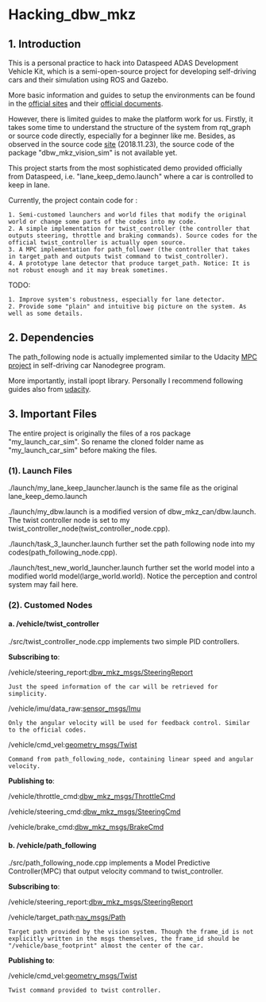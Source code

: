 # Hacking_dbw_mkz

## 1. Introduction
This is a personal practice to hack into Dataspeed ADAS Development Vehicle Kit, which is a semi-open-source project for developing 
self-driving cars and their simulation using ROS and Gazebo.

More basic information and guides to setup the environments can be found in the [official sites](https://bitbucket.org/DataspeedInc/dbw_mkz_ros) and their [official documents](https://bitbucket.org/DataspeedInc/dbw_mkz_ros/src/4f3e09f7c23e6cb3672092d3c194569a109d884d/ROS_SETUP.md?fileviewer=file-view-default).

However, there is limited guides to make the platform work for us. 
Firstly, it takes some time to understand the structure of the system from rqt_graph or source code directly, especially for a beginner like me. Besides, as observed in the source code [site](https://bitbucket.org/DataspeedInc/dbw_mkz_ros/src) (2018.11.23), the source code of the package "dbw_mkz_vision_sim" is not available yet.

This project starts from the most sophisticated demo provided officially from Dataspeed, i.e. "lane_keep_demo.launch" where a car is controlled to keep in lane.

Currently, the project contain code for :
    
    1. Semi-customed launchers and world files that modify the original world or change some parts of the codes into my code.
    2. A simple implementation for twist_controller (the controller that outputs steering, throttle and braking commands). Source codes for the official twist_controller is actually open source.
    3. A MPC implementation for path_follower (the controller that takes in target_path and outputs twist command to twist_controller).
    4. A prototype lane detector that produce target_path. Notice: It is not robust enough and it may break sometimes. 

TODO: 

    1. Improve system's robustness, especially for lane detector.
    2. Provide some "plain" and intuitive big picture on the system. As well as some details.

## 2. Dependencies
The path_following node is actually implemented similar to the Udacity [MPC project](https://github.com/udacity/CarND-MPC-Project) in self-driving car Nanodegree program. 

More importantly, install ipopt library. Personally I recommend following guides also from [udacity](https://github.com/udacity/CarND-MPC-Project/blob/master/install_Ipopt_CppAD.md). 

## 3. Important Files

The entire project is originally the files of a ros package "my_launch_car_sim". So rename the cloned folder name as "my_launch_car_sim" before making the files.

### (1). Launch Files
./launch/my_lane_keep_launcher.launch is the same file as the original lane_keep_demo.launch

./launch/my_dbw.launch is a modified version of dbw_mkz_can/dbw.launch. The twist controller node is set to my twist_controller_node(twist_controller_node.cpp).

./launch/task_3_launcher.launch further set the path following node into my codes(path_following_node.cpp).

./launch/test_new_world_launcher.launch further set the world model into a modified world model(large_world.world). Notice the perception and control system may fail here.

### (2). Customed Nodes

#### a. /vehicle/twist_controller
./src/twist_controller_node.cpp implements two simple PID controllers. 

<b>Subscribing to</b>:

/vehicle/steering_report:[dbw_mkz_msgs/SteeringReport](https://bitbucket.org/DataspeedInc/dbw_mkz_ros/src/4f3e09f7c23e6cb3672092d3c194569a109d884d/dbw_mkz_msgs/msg/SteeringReport.msg?at=default&fileviewer=file-view-default)

    Just the speed information of the car will be retrieved for simplicity.

/vehicle/imu/data_raw:[sensor_msgs/Imu](http://docs.ros.org/api/sensor_msgs/html/msg/Imu.html)

    Only the angular velocity will be used for feedback control. Similar to the official codes.

/vehicle/cmd_vel:[geometry_msgs/Twist](http://docs.ros.org/api/geometry_msgs/html/msg/Twist.html)

    Command from path_following_node, containing linear speed and angular velocity.

<b>Publishing to</b>:

/vehicle/throttle_cmd:[dbw_mkz_msgs/ThrottleCmd](https://bitbucket.org/DataspeedInc/dbw_mkz_ros/src/4f3e09f7c23e6cb3672092d3c194569a109d884d/dbw_mkz_msgs/msg/ThrottleCmd.msg?at=default&fileviewer=file-view-default)

/vehicle/steering_cmd:[dbw_mkz_msgs/SteeringCmd](https://bitbucket.org/DataspeedInc/dbw_mkz_ros/src/4f3e09f7c23e6cb3672092d3c194569a109d884d/dbw_mkz_msgs/msg/SteeringCmd.msg?at=default&fileviewer=file-view-default)

/vehicle/brake_cmd:[dbw_mkz_msgs/BrakeCmd](https://bitbucket.org/DataspeedInc/dbw_mkz_ros/src/4f3e09f7c23e6cb3672092d3c194569a109d884d/dbw_mkz_msgs/msg/BrakeCmd.msg?at=default&fileviewer=file-view-default)

#### b. /vehicle/path_following
./src/path_following_node.cpp implements a Model Predictive Controller(MPC) that output velocity command to twist_controller.

<b>Subscribing to</b>:

/vehicle/steering_report:[dbw_mkz_msgs/SteeringReport](https://bitbucket.org/DataspeedInc/dbw_mkz_ros/src/4f3e09f7c23e6cb3672092d3c194569a109d884d/dbw_mkz_msgs/msg/SteeringReport.msg?at=default&fileviewer=file-view-default)

/vehicle/target_path:[nav_msgs/Path](http://docs.ros.org/api/nav_msgs/html/msg/Path.html)

    Target path provided by the vision system. Though the frame_id is not explicitly written in the msgs themselves, the frame_id should be "/vehicle/base_footprint" almost the center of the car.

<b>Publishing to</b>:

/vehicle/cmd_vel:[geometry_msgs/Twist](http://docs.ros.org/api/geometry_msgs/html/msg/Twist.html)

    Twist command provided to twist controller.